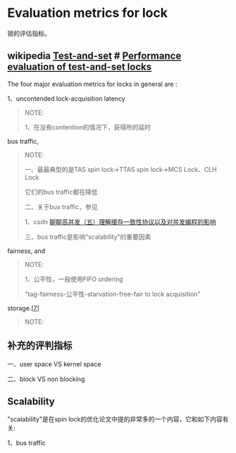 # Evaluation metrics for lock

锁的评估指标。



## wikipedia [Test-and-set](https://en.wikipedia.org/wiki/Test-and-set) # [Performance evaluation of test-and-set locks](https://en.wikipedia.org/wiki/Test-and-set#Performance_evaluation_of_test-and-set_locks)

The four major evaluation metrics for locks in general are :

1、uncontended lock-acquisition latency

> NOTE: 
>
> 1、在没有contention的情况下，获得所的延时

bus traffic, 

> NOTE: 
>
> 一、最最典型的是TAS spin lock->TTAS spin lock->MCS Lock、CLH Lock 
>
> 它们的bus traffic都在降低
>
> 二、关于bus traffic，参见
>
> 1、csdn [聊聊高并发（五）理解缓存一致性协议以及对并发编程的影响](https://blog.csdn.net/iter_zc/article/details/40342695)
>
> 三、bus traffic是影响"scalability"的重要因素

fairness, and 

> NOTE: 
>
> 1、公平性，一般使用FIFO ordering
>
> "tag-fairness-公平性-starvation-free-fair to lock acquisition"

storage.[[7\]](https://en.wikipedia.org/wiki/Test-and-set#cite_note-Solihin-7)

> NOTE:
>
> 

## 补充的评判指标

一、user space VS kernel space



二、block VS non blocking



## Scalability

"scalability"是在spin lock的优化论文中提的非常多的一个内容，它和如下内容有关:

1、bus traffic